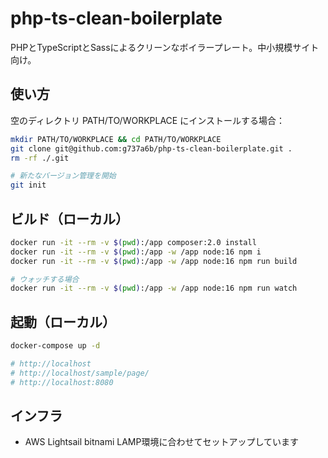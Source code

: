 # php-ts-clean-boilerplate

PHPとTypeScriptとSassによるクリーンなボイラープレート。中小規模サイト向け。

## 使い方

空のディレクトリ PATH/TO/WORKPLACE にインストールする場合：

```sh
mkdir PATH/TO/WORKPLACE && cd PATH/TO/WORKPLACE
git clone git@github.com:g737a6b/php-ts-clean-boilerplate.git .
rm -rf ./.git

# 新たなバージョン管理を開始
git init
```

## ビルド（ローカル）

```sh
docker run -it --rm -v $(pwd):/app composer:2.0 install
docker run -it --rm -v $(pwd):/app -w /app node:16 npm i
docker run -it --rm -v $(pwd):/app -w /app node:16 npm run build

# ウォッチする場合
docker run -it --rm -v $(pwd):/app -w /app node:16 npm run watch
```

## 起動（ローカル）

```sh
docker-compose up -d

# http://localhost
# http://localhost/sample/page/
# http://localhost:8080
```

## インフラ

- AWS Lightsail bitnami LAMP環境に合わせてセットアップしています
